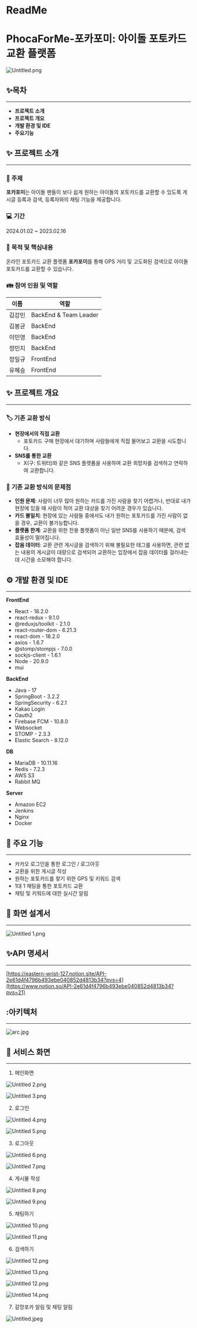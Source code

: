 # ReadMe

# PhocaForMe-포카포미: 아이돌 포토카드 교환 플랫폼

![Untitled.png](README%2FUntitled.png)

## ✨목차

---

- **프로젝트 소개**
- **프로젝트 개요**
- **개발 환경 및 IDE**
- **주요기능**

## ✨ 프로젝트 소개

---

### **💖** 주제

**포카포미**는 아이돌 팬들이 보다 쉽게 원하는 아이돌의 포토카드를 교환할 수 있도록 게시글 등록과 검색, 등록자와의 채팅 기능을 제공합니다. 

### 💻 기간

2024.01.02 ~ 2023.02.16

### 👀 목적 및 핵심내용

온라인 포토카드 교환 플랫폼 **포카포미**를 통해 GPS 거리 및 고도화된 검색으로 아이돌 포토카드를 교환할 수 있습니다. 

### 👪 참여 인원 및 역할

| 이름 | 역할 |
| --- | --- |
| 김강민 | BackEnd & Team Leader |
| 김봉균 | BackEnd  |
| 이민영 | BackEnd  |
| 정민지 | BackEnd  |
| 정일규 | FrontEnd |
| 유혜승 | FrontEnd |

## ✨ 프로젝트 개요

---

### 🏷️ **기존 교환 방식**

- **현장에서의 직접 교환**
    - 포토카드 구매 현장에서 대기하며 사람들에게 직접 물어보고 교환을 시도합니다.
- **SNS를 통한 교환**
    - X(구: 트위터)와 같은 SNS 플랫폼을 사용하여 교환 희망자를 검색하고 연락하여 교환합니다.

### 🚨 **기존 교환 방식의** 문제점

- **인원 문제**: 사람이 너무 많아 원하는 카드를 가진 사람을 찾기 어렵거나, 반대로 내가 현장에 있을 때 사람이 적어 교환 대상을 찾기 어려운 경우가 있습니다.
- **카드 불일치**: 현장에 있는 사람들 중에서도 내가 원하는 포토카드를 가진 사람이 없을 경우, 교환이 불가능합니다.
- **플랫폼 한계**: 교환을 위한 전용 플랫폼이 아닌 일반 SNS를 사용하기 때문에, 검색 효율성이 떨어집니다.
- **잡음 데이터**: 교환 관련 게시글을 검색하기 위해 불필요한 태그를 사용하면, 관련 없는 내용의 게시글이 대량으로 검색되어 교환하는 입장에서 잡음 데이터를 걸러내는 데 시간을 소모해야 합니다.

## **⚙︎** 개발 환경 및 IDE

---

**FrontEnd**

- React - 18.2.0
- react-redux - 9.1.0
- @reduxjs/toolkit - 2.1.0
- react-router-dom - 6.21.3
- react-dom - 18.2.0
- axios - 1.6.7
- @stomp/stompjs - 7.0.0
- sockjs-client - 1.6.1
- Node - 20.9.0
- mui

**BackEnd**

- Java - 17
- SpringBoot - 3.2.2
- SpringSecurity - 6.2.1
- Kakao Login
- Oauth2
- Firebase FCM - 10.8.0
- Websocket
- STOMP - 2.3.3
- Elastic Search - 8.12.0

**DB**

- MariaDB - 10.11.16
- Redis - 7.2.3
- AWS S3
- Rabbit MQ

**Server**

- Amazon EC2
- Jenkins
- Nginx
- Docker

## 🔎 주요 기능

---

- 카카오 로그인을 통한 로그인 / 로그아웃
- 교환을 위한 게시글 작성
- 원하는 포토카드를 찾기 위한 GPS 및 키워드 검색
- 1대 1 채팅을 통한 포토카드 교환
- 채팅 및 키워드에 대한 실시간 알림

## 📱 화면 설계서

---

![Untitled 1.png](README%2FUntitled%201.png)

## ✨API 명세서

---

[https://eastern-wrist-127.notion.site/API-2e61d4f4796b493ebe040852d4813b34?pvs=4](https://www.notion.so/API-2e61d4f4796b493ebe040852d4813b34?pvs=21)

## :아키텍처

---

![arc.jpg](README%2Farc.jpg)

## 📱 서비스 화면

---

1. 메인화면

![Untitled 2.png](README%2FUntitled%202.png)

![Untitled 3.png](README%2FUntitled%203.png)

2. 로그인

![Untitled 4.png](README%2FUntitled%204.png)

![Untitled 5.png](README%2FUntitled%205.png)

3. 로그아웃

![Untitled 6.png](README%2FUntitled%206.png)

![Untitled 7.png](README%2FUntitled%207.png)

4. 게시물 작성

![Untitled 8.png](README%2FUntitled%208.png)

![Untitled 9.png](README%2FUntitled%209.png)

5. 채팅하기

![Untitled 10.png](README%2FUntitled%2010.png)

![Untitled 11.png](README%2FUntitled%2011.png)

6. 검색하기

![Untitled 12.png](README%2FUntitled%2012.png)

![Untitled 13.png](README%2FUntitled%2013.png)

![Untitled 12.png](README%2FUntitled%2012.png)

![Untitled 14.png](README%2FUntitled%2014.png)



7. 갈망포카 알림 및 채팅 알림

![Untitled.jpeg](README%2FUntitled.jpeg)